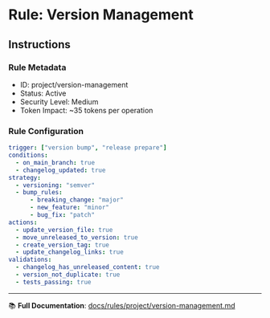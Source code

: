 # Rule: Version Management

## Instructions

### Rule Metadata
- ID: project/version-management
- Status: Active
- Security Level: Medium
- Token Impact: ~35 tokens per operation

### Rule Configuration
```yaml
trigger: ["version bump", "release prepare"]
conditions:
  - on_main_branch: true
  - changelog_updated: true
strategy:
  - versioning: "semver"
  - bump_rules:
      - breaking_change: "major"
      - new_feature: "minor"
      - bug_fix: "patch"
actions:
  - update_version_file: true
  - move_unreleased_to_version: true
  - create_version_tag: true
  - update_changelog_links: true
validations:
  - changelog_has_unreleased_content: true
  - version_not_duplicate: true
  - tests_passing: true
```

---

📚 **Full Documentation**: [docs/rules/project/version-management.md](../../../docs/rules/project/version-management.md)